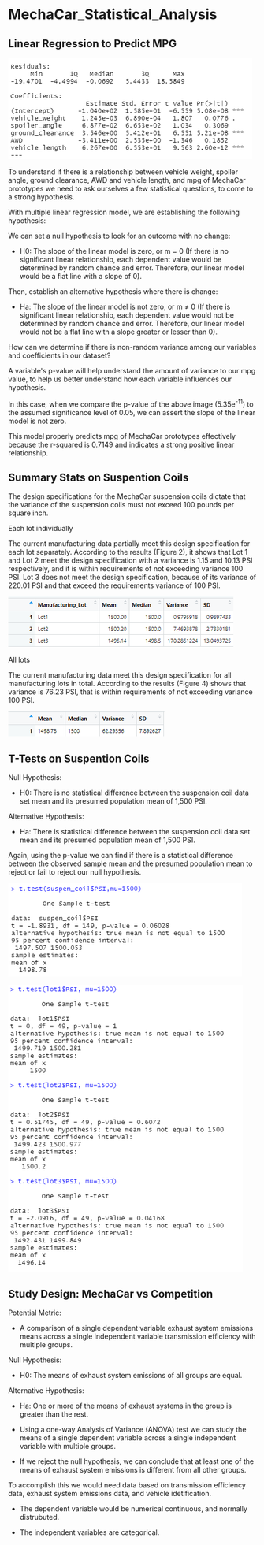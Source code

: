 # MechaCar_Statistical_Analysis

## Linear Regression to Predict MPG

![1.png](Images/1.png)

To understand if there is a relationship between vehicle weight, spoiler angle, ground clearance, AWD and vehicle length, and mpg of MechaCar prototypes we need to ask ourselves a few statistical questions, to come to a strong hypothesis.

With multiple linear regression model, we are establishing the following hypothesis:

We can set a null hypothesis to look for an outcome with no change:

- H0: The slope of the linear model is zero, or m = 0 (If there is no significant linear relationship, each dependent value would be determined by random chance and error. Therefore, our linear model would be a flat line with a slope of 0).

Then, establish an alternative hypothesis where there is change:

- Ha: The slope of the linear model is not zero, or m ≠ 0 
    (If there is significant linear relationship, each dependent value would not be determined by random chance and error. Therefore, our linear model would not be a flat line with a slope greater or lesser than 0).

How can we determine if there is non-random variance among our variables and coefficients in our dataset?

A variable's p-value will help understand the amount of variance to our mpg value, to help us better understand how each variable influences our hypothesis.

In this case, when we compare the p-value of the above image (5.35e<sup>-11</sup>) to the assumed significance level of 0.05, we can assert the slope of the linear model is not zero.

This model properly predicts mpg of MechaCar prototypes effectively because the r-squared is 0.7149 and indicates a strong positive linear relationship.


## Summary Stats on Suspention Coils

The design specifications for the MechaCar suspension coils dictate that the variance of the suspension coils must not exceed 100 pounds per square inch.

Each lot individually

The current manufacturing data partially meet this design specification for each lot separately. According to the results (Figure 2), it shows that Lot 1 and Lot 2 meet the design specification with a variance is 1.15 and 10.13 PSI respectively, and it is within requirements of not exceeding variance 100 PSI. Lot 3 does not meet the design specification, because of its variance of 220.01 PSI and that exceed the requirements variance of 100 PSI.

![2.png](Images/2.png)

All lots

The current manufacturing data meet this design specification for all manufacturing lots in total. According to the results (Figure 4) shows that variance is 76.23 PSI, that is within requirements of not exceeding variance 100 PSI.

![3.png](Images/3.png)

## T-Tests on Suspention Coils

Null Hypothesis:

- H0: There is no statistical difference between the suspension coil data set mean and its presumed population mean of 1,500 PSI.

Alternative Hypothesis:

- Ha: There is statistical difference between the suspension coil data set mean and its presumed population mean of 1,500 PSI.

Again, using the p-value we can find if there is a statistical difference between the observed sample mean and the presumed population mean to reject or fail to reject our null hypothesis.   

![4.png](Images/4.png)

![5.png](Images/5.png)

## Study Design: MechaCar vs Competition

Potential Metric:

- A comparison of a single dependent variable exhaust system emissions means across a single independent variable transmission efficiency with multiple groups.

Null Hypothesis:

- H0: The means of exhaust system emissions of all groups are equal.

Alternative Hypothesis:

- Ha: One or more of the means of exhaust systems in the group is greater than the rest.

- Using a one-way Analysis of Variance (ANOVA) test we can study the means of a single dependent variable across a single independent variable with multiple groups.

- If we reject the null hypothesis, we can conclude that at least one of the means of exhaust system emissions is different from all other groups.

To accomplish this we would need data based on transmission efficiency data, exhaust system emissions data, and vehicle idetification. 

- The dependent variable would be numerical continuous, and normally distrubuted.

- The independent variables are categorical.


